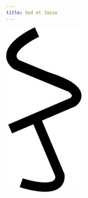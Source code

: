 ```yaml
---
title: Sed et Jassa
---
```

![le logoe de Sed et Jassa](https://github.com/SedetJassa/test-website-repo-3796/blob/main/images/Logo%20seul.png)
